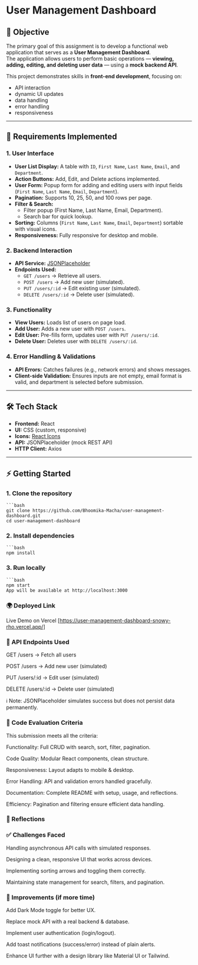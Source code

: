 # User Management Dashboard

## 📌 Objective
The primary goal of this assignment is to develop a functional web application that serves as a **User Management Dashboard**.  
The application allows users to perform basic operations — **viewing, adding, editing, and deleting user data** — using a **mock backend API**.  

This project demonstrates skills in **front-end development**, focusing on:
- API interaction
- dynamic UI updates
- data handling
- error handling
- responsiveness

---

## 📌 Requirements Implemented

### 1. User Interface
- **User List Display:** A table with `ID`, `First Name`, `Last Name`, `Email`, and `Department`.  
- **Action Buttons:** Add, Edit, and Delete actions implemented.  
- **User Form:** Popup form for adding and editing users with input fields (`First Name`, `Last Name`, `Email`, `Department`).  
- **Pagination:** Supports 10, 25, 50, and 100 rows per page.  
- **Filter & Search:**  
  - Filter popup (First Name, Last Name, Email, Department).  
  - Search bar for quick lookup.  
- **Sorting:** Columns (`First Name`, `Last Name`, `Email`, `Department`) sortable with visual icons.  
- **Responsiveness:** Fully responsive for desktop and mobile.  

### 2. Backend Interaction
- **API Service:** [JSONPlaceholder](https://jsonplaceholder.typicode.com/users)  
- **Endpoints Used:**  
  - `GET /users` → Retrieve all users.  
  - `POST /users` → Add new user (simulated).  
  - `PUT /users/:id` → Edit existing user (simulated).  
  - `DELETE /users/:id` → Delete user (simulated).  

### 3. Functionality
- **View Users:** Loads list of users on page load.  
- **Add User:** Adds a new user with `POST /users`.  
- **Edit User:** Pre-fills form, updates user with `PUT /users/:id`.  
- **Delete User:** Deletes user with `DELETE /users/:id`.  

### 4. Error Handling & Validations
- **API Errors:** Catches failures (e.g., network errors) and shows messages.  
- **Client-side Validation:** Ensures inputs are not empty, email format is valid, and department is selected before submission.  

---

## 🛠️ Tech Stack
- **Frontend:** React  
- **UI:** CSS (custom, responsive)  
- **Icons:** [React Icons](https://react-icons.github.io/react-icons/)  
- **API:** JSONPlaceholder (mock REST API)  
- **HTTP Client:** Axios  

---

## ⚡ Getting Started

  ### 1. Clone the repository
    ```bash
    git clone https://github.com/Bhoomika-Macha/user-management-dashboard.git
    cd user-management-dashboard

  ### 2. Install dependencies
    ```bash
    npm install

  ### 3. Run locally
    ```bash
    npm start
    App will be available at http://localhost:3000

### 🌍 Deployed Link

Live Demo on Vercel [https://user-management-dashboard-snowy-rho.vercel.app/]

### 🔎 API Endpoints Used

GET /users → Fetch all users

POST /users → Add new user (simulated)

PUT /users/:id → Edit user (simulated)

DELETE /users/:id → Delete user (simulated)

ℹ️ Note: JSONPlaceholder simulates success but does not persist data permanently.

### 🧪 Code Evaluation Criteria

This submission meets all the criteria:

Functionality: Full CRUD with search, sort, filter, pagination.

Code Quality: Modular React components, clean structure.

Responsiveness: Layout adapts to mobile & desktop.

Error Handling: API and validation errors handled gracefully.

Documentation: Complete README with setup, usage, and reflections.

Efficiency: Pagination and filtering ensure efficient data handling.

### 🔎 Reflections
  ### ✅ Challenges Faced
  
  Handling asynchronous API calls with simulated responses.
  
  Designing a clean, responsive UI that works across devices.
  
  Implementing sorting arrows and toggling them correctly.
  
  Maintaining state management for search, filters, and pagination.

  ### 🚀 Improvements (if more time)
  
  Add Dark Mode toggle for better UX.
  
  Replace mock API with a real backend & database.
  
  Implement user authentication (login/logout).
  
  Add toast notifications (success/error) instead of plain alerts.
  
  Enhance UI further with a design library like Material UI or Tailwind.

